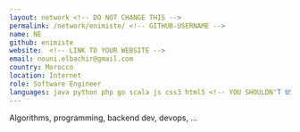 ```yaml
---
layout: network <!-- DO NOT CHANGE THIS -->
permalink: /network/enimiste/ <!-- GITHUB-USERNAME -->
name: NE
github: enimiste
website:  <!-- LINK TO YOUR WEBSITE -->
email: nouni.elbachir@gmail.com
country: Morocco
location: Internet
role: Software Engineer
languages: java python php go scala js css3 html5 <!-- YOU SHOULDN'T USE SPACE IN THE NAME OF THE PROGRAMMING LANGUAGE -->
---
```


Algorithms, programming, backend dev, devops, ...
